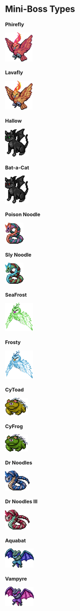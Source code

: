 # Mini-Boss Types

### Phirefly

![](<../../../.gitbook/assets/image (35).png>)

### Lavafly

![](<../../../.gitbook/assets/image (26).png>)

### Hallow

![](<../../../.gitbook/assets/image (11).png>)

### Bat-a-Cat

![](<../../../.gitbook/assets/image (42) (1).png>)

### Poison Noodle

![](<../../../.gitbook/assets/image (44).png>)

### Sly Noodle

![](<../../../.gitbook/assets/image (30) (1).png>)

### SeaFrost

![](../../../.gitbook/assets/image.png)

### Frosty

![](<../../../.gitbook/assets/image (5).png>)

### CyToad

![](<../../../.gitbook/assets/image (22) (1).png>)

### CyFrog

![](<../../../.gitbook/assets/image (20) (1).png>)

### Dr Noodles

![](<../../../.gitbook/assets/image (1).png>)

### Dr Noodles III

![](<../../../.gitbook/assets/image (38).png>)

### Aquabat

![](<../../../.gitbook/assets/image (33).png>)

### Vampyre

![](<../../../.gitbook/assets/image (24) (1).png>)
